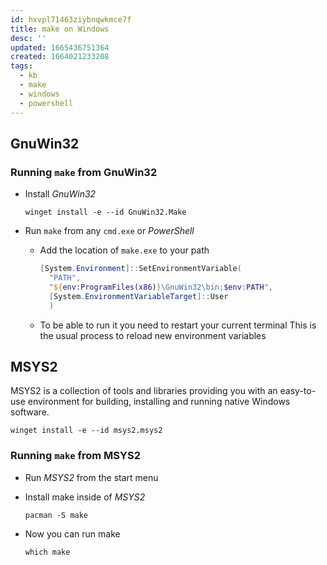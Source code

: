 ```yaml
---
id: hxvpl71463ziybnqwkmce7f
title: make on Windows
desc: ''
updated: 1665436751364
created: 1664021233208
tags:
  - kb
  - make
  - windows
  - powershell
---
```


## GnuWin32

### Running `make` from GnuWin32

* Install _GnuWin32_

  ```text
  winget install -e --id GnuWin32.Make
  ```

* Run `make` from any `cmd.exe` or _PowerShell_

  * Add the location of `make.exe` to your path

    ```powershell
    [System.Environment]::SetEnvironmentVariable(
      "PATH",
      "${env:ProgramFiles(x86)}\GnuWin32\bin;$env:PATH",
      [System.EnvironmentVariableTarget]::User
      )
     ```

  * To be able to run it you need to restart your current terminal
    This is the usual process to reload new environment variables

## MSYS2

MSYS2 is a collection of tools and libraries providing you with an easy-to-use environment for building, installing and running native Windows software.

```text
winget install -e --id msys2.msys2
```

### Running `make` from MSYS2

* Run _MSYS2_ from the start menu

* Install make inside of _MSYS2_

  ```text
  pacman -S make
  ```

* Now you can run make

  ```text
  which make
  ```
